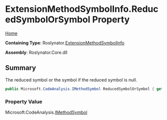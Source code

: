 # ExtensionMethodSymbolInfo\.ReducedSymbolOrSymbol Property

[Home](../../../README.md)

**Containing Type**: Roslynator\.[ExtensionMethodSymbolInfo](../README.md)

**Assembly**: Roslynator\.Core\.dll

## Summary

The reduced symbol or the symbol if the reduced symbol is null\.

```csharp
public Microsoft.CodeAnalysis.IMethodSymbol ReducedSymbolOrSymbol { get; }
```

### Property Value

Microsoft\.CodeAnalysis\.[IMethodSymbol](https://docs.microsoft.com/en-us/dotnet/api/microsoft.codeanalysis.imethodsymbol)

